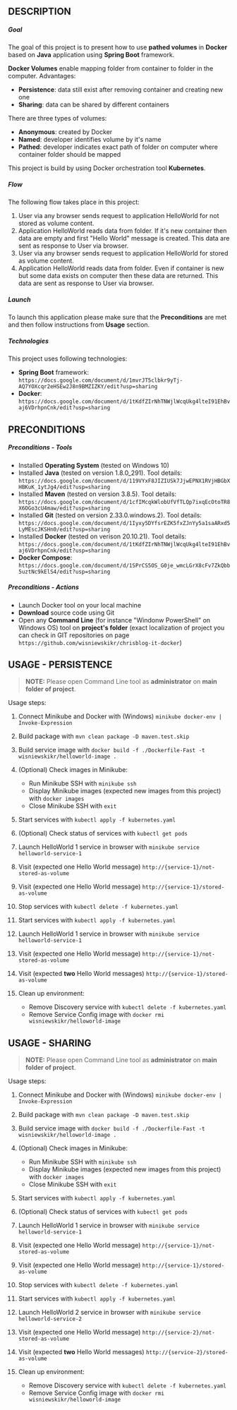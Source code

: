 DESCRIPTION
-----------

##### Goal
The goal of this project is to present how to use **pathed volumes** in **Docker** based on **Java** application using **Spring Boot** framework.

**Docker Volumes** enable mapping folder from container to folder in the computer. Advantages:
* **Persistence**: data still exist after removing container and creating new one
* **Sharing**: data can be shared by different containers

There are three types of volumes:
* **Anonymous**: created by Docker
* **Named**: developer identifies volume by it's name
* **Pathed**: developer indicates exact path of folder on computer where container folder should be mapped

This project is build by using Docker orchestration tool **Kubernetes**.

##### Flow
The following flow takes place in this project:
1. User via any browser sends request to application HelloWorld for not stored as volume content.
1. Application HelloWorld reads data from folder. If it's new container then data are empty and first "Hello World" message is created. This data are sent as response to User via browser.
1. User via any browser sends request to application HelloWorld for stored as volume content.
1. Application HelloWorld reads data from folder. Even if container is new but some data exists on computer then these data are returned. This data are sent as response to User via browser.

##### Launch
To launch this application please make sure that the **Preconditions** are met and then follow instructions from **Usage** section.

##### Technologies
This project uses following technologies:
* **Spring Boot** framework: `https://docs.google.com/document/d/1mvrJT5clbkr9yTj-AQ7YOXcqr2eHSEw2J8n9BMZIZKY/edit?usp=sharing`
* **Docker**: `https://docs.google.com/document/d/1tKdfZIrNhTNWjlWcqUkg4lteI91EhBvaj6VDrhpnCnk/edit?usp=sharing`


PRECONDITIONS
-------------
##### Preconditions - Tools
* Installed **Operating System** (tested on Windows 10)
* Installed **Java** (tested on version 1.8.0_291). Tool details: `https://docs.google.com/document/d/119VYxF8JIZIUSk7JjwEPNX1RVjHBGbXHBKuK_1ytJg4/edit?usp=sharing`
* Installed **Maven** (tested on version 3.8.5). Tool details: `https://docs.google.com/document/d/1cfIMcqkWlobUfVfTLQp7ixqEcOtoTR8X6OGo3cU4maw/edit?usp=sharing`
* Installed **Git** (tested on version 2.33.0.windows.2). Tool details: `https://docs.google.com/document/d/1Iyxy5DYfsrEZK5fxZJnYy5a1saARxd5LyMEscJKSHn0/edit?usp=sharing`
* Installed **Docker** (tested on verison 20.10.21). Tool details: `https://docs.google.com/document/d/1tKdfZIrNhTNWjlWcqUkg4lteI91EhBvaj6VDrhpnCnk/edit?usp=sharing`
* **Docker Compose**: `https://docs.google.com/document/d/1SPrCS5OS_G0je_wmcLGrX8cFv7ZkQbb5uztNc9kElS4/edit?usp=sharing`

##### Preconditions - Actions
* Launch Docker tool on your local machine
* **Download** source code using Git 
* Open any **Command Line** (for instance "Windonw PowerShell" on Windows OS) tool on **project's folder** (exact localization of project you can check in GIT repositories on page `https://github.com/wisniewskikr/chrisblog-it-docker`)


USAGE - PERSISTENCE
-------------------

> **NOTE:**  Please open Command Line tool as **administrator** on **main folder of project**.

Usage steps:
1. Connect Minikube and Docker with (Windows) `minikube docker-env | Invoke-Expression`
1. Build package with `mvn clean package -D maven.test.skip`
1. Build service image with `docker build -f ./Dockerfile-Fast -t wisniewskikr/helloworld-image .`
1. (Optional) Check images in Minikube:

     * Run Minikube SSH with `minikube ssh`
     * Display Minikube images (expected new images from this project) with `docker images`
     * Close Minikube SSH with `exit`

1. Start services with `kubectl apply -f kubernetes.yaml`
1. (Optional) Check status of services with `kubectl get pods`
1. Launch HelloWorld 1 service in browser with `minikube service helloworld-service-1`
1. Visit (expected one Hello World message) `http://{service-1}/not-stored-as-volume`
1. Visit (expected one Hello World message) `http://{service-1}/stored-as-volume`
1. Stop services with `kubectl delete -f kubernetes.yaml`
1. Start services with `kubectl apply -f kubernetes.yaml`
1. Launch HelloWorld 1 service in browser with `minikube service helloworld-service-1`
1. Visit (expected one Hello World message) `http://{service-1}/not-stored-as-volume`
1. Visit (expected **two** Hello World messages) `http://{service-1}/stored-as-volume`
1. Clean up environment:
        
    * Remove Discovery service with `kubectl delete -f kubernetes.yaml`    
    * Remove Service Config image with `docker rmi wisniewskikr/helloworld-image`
    

USAGE - SHARING
---------------

> **NOTE:**  Please open Command Line tool as **administrator** on **main folder of project**.

Usage steps:
1. Connect Minikube and Docker with (Windows) `minikube docker-env | Invoke-Expression`
1. Build package with `mvn clean package -D maven.test.skip`
1. Build service image with `docker build -f ./Dockerfile-Fast -t wisniewskikr/helloworld-image .`
1. (Optional) Check images in Minikube:

     * Run Minikube SSH with `minikube ssh`
     * Display Minikube images (expected new images from this project) with `docker images`
     * Close Minikube SSH with `exit`

1. Start services with `kubectl apply -f kubernetes.yaml`
1. (Optional) Check status of services with `kubectl get pods`
1. Launch HelloWorld 1 service in browser with `minikube service helloworld-service-1`
1. Visit (expected one Hello World message) `http://{service-1}/not-stored-as-volume`
1. Visit (expected one Hello World message) `http://{service-1}/stored-as-volume`
1. Stop services with `kubectl delete -f kubernetes.yaml`
1. Start services with `kubectl apply -f kubernetes.yaml`
1. Launch HelloWorld 2 service in browser with `minikube service helloworld-service-2`
1. Visit (expected one Hello World message) `http://{service-2}/not-stored-as-volume`
1. Visit (expected **two** Hello World messages) `http://{service-2}/stored-as-volume`
1. Clean up environment:
        
    * Remove Discovery service with `kubectl delete -f kubernetes.yaml`    
    * Remove Service Config image with `docker rmi wisniewskikr/helloworld-image`